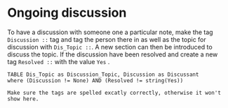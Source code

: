 # Ongoing discussion

To have a discussion with someone one a particular note, make the tag `Discussion ::` tag and tag the person there in as well as the topic for discussion with `Dis_Topic ::`.
A new section can then be introduced to discuss the topic.
If the discussion have been resolved and create a new tag `Resolved ::` with the value `Yes` .
```dataview 
TABLE Dis_Topic as Discussion_Topic, Discussion as Discussant 
where (Discussion != None) AND (Resolved != string(Yes))  
```


```ad-danger
Make sure the tags are spelled excatly correctly, otherwise it won't show here.
```
